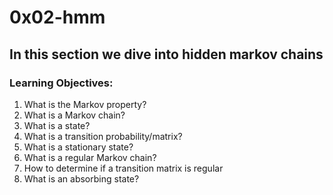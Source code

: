 # 0x02-hmm
## In this section we dive into hidden markov chains
### Learning Objectives:
1. What is the Markov property?
2. What is a Markov chain?
3. What is a state?
4. What is a transition probability/matrix?
5. What is a stationary state?
6. What is a regular Markov chain?
7. How to determine if a transition matrix is regular
8. What is an absorbing state?

